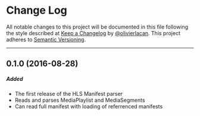 # Change Log

All notable changes to this project will be documented in this file following the style described at [Keep a Changelog](http://keepachangelog.com) by [@olivierlacan](https://github.com/olivierlacan). 
This project adheres to [Semantic Versioning](http://semver.org/).

----
## 0.1.0 (2016-08-28)

##### Added

- The first release of the HLS Manifest parser
- Reads and parses MediaPlaylist and MediaSegments
- Can read full manifest with loading of referrenced manifests
<br/>
